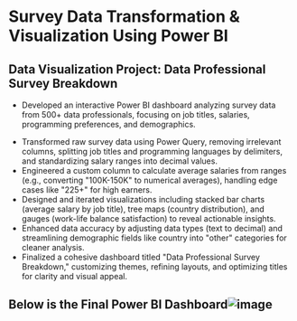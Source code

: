 # Survey Data Transformation & Visualization Using Power BI 

## Data Visualization Project: Data Professional Survey Breakdown

* Developed an interactive Power BI dashboard analyzing survey data from 500+ data professionals, focusing on job titles, salaries, programming preferences, and demographics.
- Transformed raw survey data using Power Query, removing irrelevant columns, splitting job titles and programming languages by delimiters, and standardizing salary ranges into decimal values.
- Engineered a custom column to calculate average salaries from ranges (e.g., converting "100K-150K" to numerical averages), handling edge cases like "225+" for high earners.
- Designed and iterated visualizations including stacked bar charts (average salary by job title), tree maps (country distribution), and gauges (work-life balance satisfaction) to reveal actionable insights.
- Enhanced data accuracy by adjusting data types (text to decimal) and streamlining demographic fields like country into "other" categories for cleaner analysis.
- Finalized a cohesive dashboard titled "Data Professional Survey Breakdown," customizing themes, refining layouts, and optimizing titles for clarity and visual appeal.
## Below is the Final Power BI Dashboard![image](https://github.com/user-attachments/assets/b5546715-e5b2-4015-93bd-dd438087c54a)
